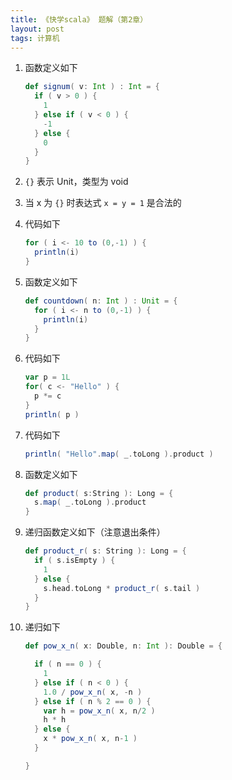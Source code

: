 ```yaml
---
title: 《快学scala》 题解（第2章）
layout: post
tags: 计算机
---
```


1. 函数定义如下

   ```scala
   def signum( v: Int ) : Int = {
	 if ( v > 0 ) {
	   1
	 } else if ( v < 0 ) {
	   -1
	 } else {
	   0
	 }
   }
   ```

2. `{}` 表示 Unit，类型为 void

3. 当 x 为 `{}` 时表达式 `x = y = 1` 是合法的

4. 代码如下
   
   ```scala
   for ( i <- 10 to (0,-1) ) {
     println(i)
   }
   ```

5. 函数定义如下

   ```scala
   def countdown( n: Int ) : Unit = {
     for ( i <- n to (0,-1) ) {
       println(i)
     }
   }
   ```

6. 代码如下

   ```scala
   var p = 1L
   for( c <- "Hello" ) {
	 p *= c
   }
   println( p )
   ```

7. 代码如下
   
   ```scala
   println( "Hello".map( _.toLong ).product )
   ```

8. 函数定义如下

   ```scala
   def product( s:String ): Long = {
     s.map( _.toLong ).product
   }
   ```

9. 递归函数定义如下（注意退出条件）

   ```scala
   def product_r( s: String ): Long = {
     if ( s.isEmpty ) {
       1
     } else {
       s.head.toLong * product_r( s.tail )
     }
   }
   ```

10. 递归如下

    ```scala
	def pow_x_n( x: Double, n: Int ): Double = {

	  if ( n == 0 ) { 
		1
	  } else if ( n < 0 ) {
		1.0 / pow_x_n( x, -n )
	  } else if ( n % 2 == 0 ) {
		var h = pow_x_n( x, n/2 )
		h * h
	  } else { 
		x * pow_x_n( x, n-1 )
	  }

	}
	```
